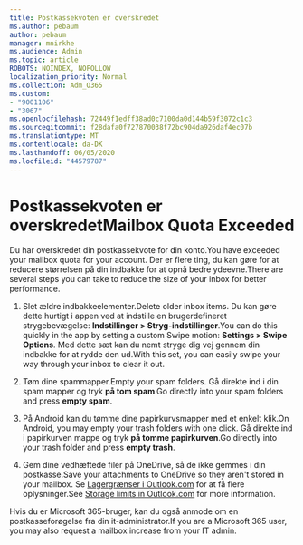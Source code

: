 ```yaml
---
title: Postkassekvoten er overskredet
ms.author: pebaum
author: pebaum
manager: mnirkhe
ms.audience: Admin
ms.topic: article
ROBOTS: NOINDEX, NOFOLLOW
localization_priority: Normal
ms.collection: Adm_O365
ms.custom:
- "9001106"
- "3067"
ms.openlocfilehash: 72449f1edff38ad0c7100da0d144b59f3072c1c3
ms.sourcegitcommit: f28dafa0f727870038f72bc904da926daf4ec07b
ms.translationtype: MT
ms.contentlocale: da-DK
ms.lasthandoff: 06/05/2020
ms.locfileid: "44579787"
---
```

# <a name="mailbox-quota-exceeded"></a><span data-ttu-id="8a6f6-102">Postkassekvoten er overskredet</span><span class="sxs-lookup"><span data-stu-id="8a6f6-102">Mailbox Quota Exceeded</span></span>

<span data-ttu-id="8a6f6-103">Du har overskredet din postkassekvote for din konto.</span><span class="sxs-lookup"><span data-stu-id="8a6f6-103">You have exceeded your mailbox quota for your account.</span></span> <span data-ttu-id="8a6f6-104">Der er flere ting, du kan gøre for at reducere størrelsen på din indbakke for at opnå bedre ydeevne.</span><span class="sxs-lookup"><span data-stu-id="8a6f6-104">There are several steps you can take to reduce the size of your inbox for better performance.</span></span>

1. <span data-ttu-id="8a6f6-105">Slet ældre indbakkeelementer.</span><span class="sxs-lookup"><span data-stu-id="8a6f6-105">Delete older inbox items.</span></span> <span data-ttu-id="8a6f6-106">Du kan gøre dette hurtigt i appen ved at indstille en brugerdefineret strygebevægelse: **Indstillinger > Stryg-indstillinger**.</span><span class="sxs-lookup"><span data-stu-id="8a6f6-106">You can do this quickly in the app by setting a custom Swipe motion: **Settings > Swipe Options**.</span></span> <span data-ttu-id="8a6f6-107">Med dette sæt kan du nemt stryge dig vej gennem din indbakke for at rydde den ud.</span><span class="sxs-lookup"><span data-stu-id="8a6f6-107">With this set, you can easily swipe your way through your inbox to clear it out.</span></span>

2. <span data-ttu-id="8a6f6-108">Tøm dine spammapper.</span><span class="sxs-lookup"><span data-stu-id="8a6f6-108">Empty your spam folders.</span></span> <span data-ttu-id="8a6f6-109">Gå direkte ind i din spam mapper og tryk **på tom spam**.</span><span class="sxs-lookup"><span data-stu-id="8a6f6-109">Go directly into your spam folders and press **empty spam**.</span></span>

3. <span data-ttu-id="8a6f6-110">På Android kan du tømme dine papirkurvsmapper med et enkelt klik.</span><span class="sxs-lookup"><span data-stu-id="8a6f6-110">On Android, you may empty your trash folders with one click.</span></span> <span data-ttu-id="8a6f6-111">Gå direkte ind i papirkurven mappe og tryk **på tomme papirkurven**.</span><span class="sxs-lookup"><span data-stu-id="8a6f6-111">Go directly into your trash folder and press **empty trash**.</span></span> 

4. <span data-ttu-id="8a6f6-112">Gem dine vedhæftede filer på OneDrive, så de ikke gemmes i din postkasse.</span><span class="sxs-lookup"><span data-stu-id="8a6f6-112">Save your attachments to OneDrive so they aren't stored in your mailbox.</span></span> <span data-ttu-id="8a6f6-113">Se [Lagergrænser i Outlook.com](https://support.office.com/article/storage-limits-in-outlook-com-7ac99134-69e5-4619-ac0b-2d313bba5e9e) for at få flere oplysninger.</span><span class="sxs-lookup"><span data-stu-id="8a6f6-113">See [Storage limits in Outlook.com](https://support.office.com/article/storage-limits-in-outlook-com-7ac99134-69e5-4619-ac0b-2d313bba5e9e) for more information.</span></span> 

<span data-ttu-id="8a6f6-114">Hvis du er Microsoft 365-bruger, kan du også anmode om en postkasseforøgelse fra din it-administrator.</span><span class="sxs-lookup"><span data-stu-id="8a6f6-114">If you are a Microsoft 365 user, you may also request a mailbox increase from your IT admin.</span></span>